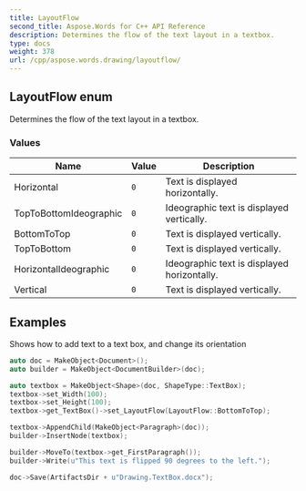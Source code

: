 ```yaml
---
title: LayoutFlow
second_title: Aspose.Words for C++ API Reference
description: Determines the flow of the text layout in a textbox. 
type: docs
weight: 378
url: /cpp/aspose.words.drawing/layoutflow/
---
```

## LayoutFlow enum


Determines the flow of the text layout in a textbox.

### Values

| Name | Value | Description |
| --- | --- | --- |
| Horizontal | `0` | Text is displayed horizontally. |
| TopToBottomIdeographic | `0` | Ideographic text is displayed vertically. |
| BottomToTop | `0` | Text is displayed vertically. |
| TopToBottom | `0` | Text is displayed vertically. |
| HorizontalIdeographic | `0` | Ideographic text is displayed horizontally. |
| Vertical | `0` | Text is displayed vertically. |


## Examples




Shows how to add text to a text box, and change its orientation 
```cpp
auto doc = MakeObject<Document>();
auto builder = MakeObject<DocumentBuilder>(doc);

auto textbox = MakeObject<Shape>(doc, ShapeType::TextBox);
textbox->set_Width(100);
textbox->set_Height(100);
textbox->get_TextBox()->set_LayoutFlow(LayoutFlow::BottomToTop);

textbox->AppendChild(MakeObject<Paragraph>(doc));
builder->InsertNode(textbox);

builder->MoveTo(textbox->get_FirstParagraph());
builder->Write(u"This text is flipped 90 degrees to the left.");

doc->Save(ArtifactsDir + u"Drawing.TextBox.docx");
```

